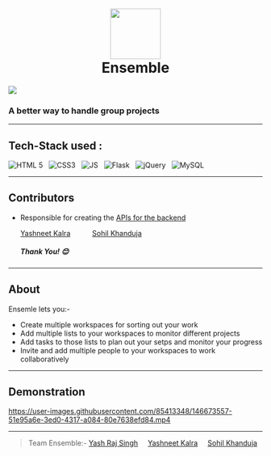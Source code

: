 

<h1 align="center"><img src="https://user-images.githubusercontent.com/85413348/146673794-213cd915-7521-444a-a0e6-ea96e87d805c.png" height = "100" width="100" align="center"><br>Ensemble</h1>

![](https://img.shields.io/badge/-%C2%A9%20Team--Ensemble-%231b4e71)
### A better way to handle group projects
---
## Tech-Stack used :
  ![HTML 5](https://img.shields.io/badge/HTML5-E34F26?style=for-the-badge&logo=html5&logoColor=white)
  &nbsp;
  ![CSS3](https://img.shields.io/badge/CSS3-1572B6?style=for-the-badge&logo=css3&logoColor=white)
  &nbsp;
  ![JS](https://img.shields.io/badge/JavaScript-323330?style=for-the-badge&logo=javascript&logoColor=F7DF1E)
  &nbsp;
  ![Flask](https://img.shields.io/badge/Flask-000000?style=for-the-badge&logo=flask&logoColor=white)
  &nbsp;
  ![jQuery](https://img.shields.io/badge/jQuery-0769AD?style=for-the-badge&logo=jquery&logoColor=white)
  &nbsp;
  ![MySQL](https://img.shields.io/badge/MySQL-005C84?style=for-the-badge&logo=mysql&logoColor=white)
  
---
## Contributors
* Responsible for creating the [APIs for the backend](https://github.com/sohilkhanduja/Ensemble_apis)

  [Yashneet Kalra](https://github.com/yashneet-kalra) 
  &nbsp;   &nbsp;   &nbsp;   &nbsp;   &nbsp;
  [Sohil Khanduja](https://github.com/sohilkhanduja)
  
  ##### Thank You! 😊
---
## About
 Ensemle lets you:-
* Create multiple workspaces for sorting out your work
* Add multiple lists to your workspaces to monitor different projects
* Add tasks to those lists to plan out your setps and monitor your progress
* Invite and add multiple people to your workspaces to work collaboratively
---
## Demonstration


https://user-images.githubusercontent.com/85413348/146673557-51e95a6e-3ed0-4317-a084-80e7638efd84.mp4


---
> Team Ensemble:- [Yash Raj Singh](https://github.com/Yash-RajSingh) &nbsp;   &nbsp; [Yashneet Kalra](https://github.com/yashneet-kalra) &nbsp;   &nbsp; [Sohil Khanduja](https://github.com/sohilkhanduja)
